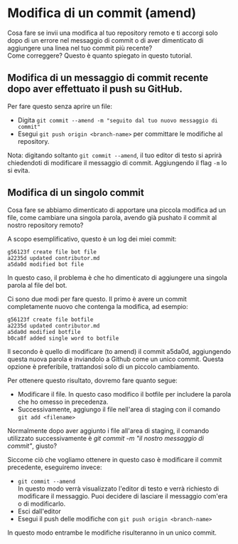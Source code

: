 # Modifica di un commit (amend)

Cosa fare se invii una modifica al tuo repository remoto e ti accorgi solo dopo di un errore nel messaggio di commit o di aver dimenticato di aggiungere una linea nel tuo commit più recente?  
Come correggere? Questo è quanto spiegato in questo tutorial.  

## Modifica di un messaggio di commit recente dopo aver effettuato il push su GitHub.  

Per fare questo senza aprire un file:
* Digita ```git commit --amend -m "seguito dal tuo nuovo messaggio di commit"```
* Esegui ```git push origin <branch-name>``` per committare le modifiche al repository.  

Nota: digitando soltanto  ```git commit --amend```, il tuo editor di testo si aprirà chiedendoti di modificare il messaggio di commit. Aggiungendo il flag ``-m`` lo si evita.  

## Modifica di un singolo commit

Cosa fare se abbiamo dimenticato di apportare una piccola modifica ad un file, come cambiare una singola parola, avendo già pushato il commit al nostro repository remoto?  

A scopo esemplificativo, questo è un log dei miei commit:
```
g56123f create file bot file
a2235d updated contributor.md
a5da0d modified bot file
```

In questo caso, il problema è che ho dimenticato di aggiungere una singola parola al file del bot.

Ci sono due modi per fare questo. Il primo è avere un commit completamente nuovo che contenga la modifica, ad esempio:
```
g56123f create file botfile
a2235d updated contributor.md
a5da0d modified botfile
b0ca8f added single word to botfile
```
Il secondo è quello di modificare (to amend) il commit a5da0d, aggiungendo questa nuova parola e inviandolo a Github come un unico commit.
Questa opzione è preferibile, trattandosi solo di un piccolo cambiamento.  

Per ottenere questo risultato, dovremo fare quanto segue:  
* Modificare il file. In questo caso modifico il botfile per includere la parola che ho omesso in precedenza.  
* Successivamente, aggiungo il file nell'area di staging con il comando ```git add <filename>```  

Normalmente dopo aver aggiunto i file all'area di staging, il comando utilizzato successivamente è *git commit -m "il nostro messaggio di commit"*, giusto?  

Siccome ciò che vogliamo ottenere in questo caso è modificare il commit precedente, eseguiremo invece:

* ```git commit --amend```  
In questo modo verrà visualizzato l'editor di testo e verrà richiesto di modificare il messaggio. Puoi decidere di lasciare il messaggio com'era o di modificarlo.  
* Esci dall'editor  
* Esegui il push delle modifiche con ```git push origin <branch-name>```  

In questo modo entrambe le modifiche risulteranno in un unico commit.  

